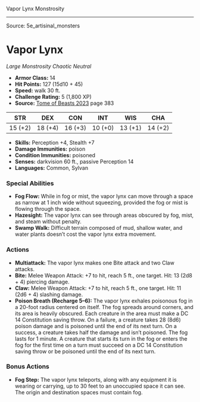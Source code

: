 <MonsterName/>Vapor Lynx</MonsterName>
<CreatureType/>Monstrosity</CreatureType>



---

Source: 5e_artisinal_monsters

# Vapor Lynx

*Large* *Monstrosity* *Chaotic Neutral*

- **Armor Class:** 14
- **Hit Points:** 127 (15d10 + 45)
- **Speed:** walk 30 ft.
- **Challenge Rating:** 5 (1,800 XP)
- **Source:** [Tome of Beasts 2023](https://koboldpress.com/kpstore/product/tome-of-beasts-1-2023-edition/) page 383

| STR | DEX | CON | INT | WIS | CHA |
| --- | --- | --- | --- | --- | --- |
| 15 (+2) | 18 (+4) | 16 (+3) | 10 (+0) | 13 (+1) | 14 (+2) |

- **Skills:** Perception +4, Stealth +7
- **Damage Immunities:** poison
- **Condition Immunities:** poisoned
- **Senses:** darkvision 60 ft., passive Perception 14
- **Languages:** Common, Sylvan

### Special Abilities

- **Fog Flow:** While in fog or mist, the vapor lynx can move through a space as narrow at 1 inch wide without squeezing, provided the fog or mist is flowing through the space.
- **Hazesight:** The vapor lynx can see through areas obscured by fog, mist, and steam without penalty.
- **Swamp Walk:** Difficult terrain composed of mud, shallow water, and water plants doesn’t cost the vapor lynx extra movement.

### Actions

- **Multiattack:** The vapor lynx makes one Bite attack and two Claw attacks.
- **Bite:** Melee Weapon Attack: +7 to hit, reach 5 ft., one target. Hit: 13 (2d8 + 4) piercing damage.
- **Claw:** Melee Weapon Attack: +7 to hit, reach 5 ft., one target. Hit: 11 (2d6 + 4) slashing damage.
- **Poison Breath (Recharge 5–6):** The vapor lynx exhales poisonous fog in a 20-foot radius centered on itself. The fog spreads around corners, and its area is heavily obscured. Each creature in the area must make a DC 14 Constitution saving throw. On a failure, a creature takes 28 (8d6) poison damage and is poisoned until the end of its next turn. On a success, a creature takes half the damage and isn’t poisoned. The fog lasts for 1 minute. A creature that starts its turn in the fog or enters the fog for the first time on a turn must succeed on a DC 14 Constitution saving throw or be poisoned until the end of its next turn.

### Bonus Actions

- **Fog Step:** The vapor lynx teleports, along with any equipment it is wearing or carrying, up to 30 feet to an unoccupied space it can see. The origin and destination spaces must contain fog.


